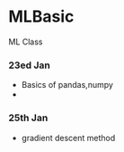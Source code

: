 # MLBasic
ML Class
### 23ed Jan

- Basics of pandas,numpy
- 
### 25th Jan

- gradient descent method
